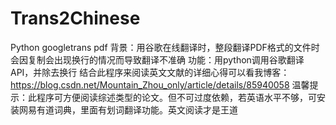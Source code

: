 # Trans2Chinese
Python googletrans pdf
背景：用谷歌在线翻译时，整段翻译PDF格式的文件时会因复制会出现换行的情况而导致翻译不准确
功能：用python调用谷歌翻译API，并除去换行
结合此程序来阅读英文文献的详细心得可以看我博客：https://blog.csdn.net/Mountain_Zhou_only/article/details/85940058
温馨提示：此程序可方便阅读综述类型的论文。但不可过度依赖，若英语水平不够，可安装网易有道词典，里面有划词翻译功能。英文阅读才是王道
